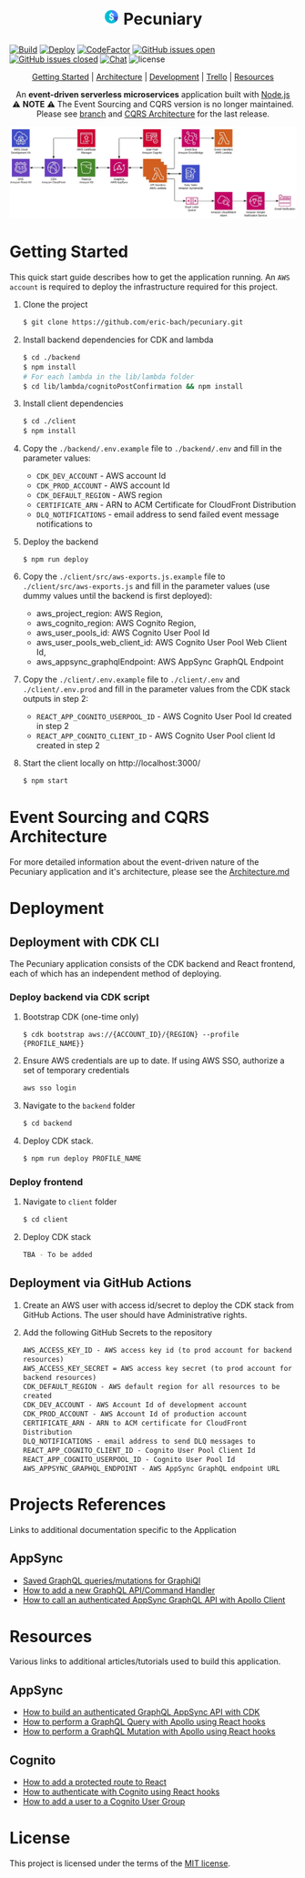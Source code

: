 <h1 align="center">
  <p align="center">
    <img src="diagrams/icon.png" height="28" width="28" alt="icon">
    Pecuniary
  </p>
</h1>

[![Build](https://github.com/eric-bach/pecuniary/actions/workflows/build.yml/badge.svg)](https://github.com/eric-bach/pecuniary/actions/workflows/build.yml)
[![Deploy](https://github.com/eric-bach/pecuniary/actions/workflows/deploy.yml/badge.svg)](https://github.com/eric-bach/pecuniary/actions/workflows/deploy.yml)
[![CodeFactor](https://www.codefactor.io/repository/github/eric-bach/pecuniary/badge)](https://www.codefactor.io/repository/github/eric-bach/pecuniary)
[![GitHub issues open](https://img.shields.io/github/issues/eric-bach/pecuniary.svg?maxAge=2592000)](https://github.com/eric-bach/pecuniary/issues?q=is%3Aopen+is%3Aissue) [![GitHub issues closed](https://img.shields.io/github/issues-closed-raw/eric-bach/pecuniary.svg?maxAge=2592000)](https://github.com/eric-bach/pecuniary/issues?q=is%3Aissue+is%3Aclosed)
[![Chat](https://img.shields.io/gitter/room/pecuniary/community)](https://gitter.im/pecuniary/community) ![license](https://img.shields.io/badge/license-MIT-blue.svg)

<p align="center">
  <a href="#getting-started">Getting Started</a> |
  <a href="ARCHITECTURE.md">Architecture</a> |
  <a href="#deployment">Development</a> |
  <a href="https://trello.com/b/7lA2gwTs/pecuniary">Trello</a> |
  <a href="#project-resources">Resources</a>
</p>

<p align="center">
  An <strong>event-driven serverless microservices</strong> application built with <a href="https://nodejs.org">Node.js</a>
  <br />
   ⚠️ <strong>NOTE</strong> ⚠️ The Event Sourcing and CQRS version is no longer maintained.  Please see <a href="()https://github.com/eric-bach/pecuniary/tree/cqrs-v1">branch</a> and <a href="()https://github.com/eric-bach/pecuniary/blob/cqrs-v1/ARCHITECTURE.md">CQRS Architecture</a> for the last release.
</p>

![Top Level](diagrams/toplevel.jpg)

# Getting Started

This quick start guide describes how to get the application running. An `AWS account` is required to deploy the infrastructure required for this project.

1. Clone the project

   ```bash
   $ git clone https://github.com/eric-bach/pecuniary.git
   ```

2. Install backend dependencies for CDK and lambda

   ```bash
   $ cd ./backend
   $ npm install
   # For each lambda in the lib/lambda folder
   $ cd lib/lambda/cognitoPostConfirmation && npm install
   ```

3. Install client dependencies

   ```bash
   $ cd ./client
   $ npm install
   ```

4. Copy the `./backend/.env.example` file to `./backend/.env` and fill in the parameter values:

   - `CDK_DEV_ACCOUNT` - AWS account Id
   - `CDK_PROD_ACCOUNT` - AWS account Id
   - `CDK_DEFAULT_REGION` - AWS region
   - `CERTIFICATE_ARN` - ARN to ACM Certificate for CloudFront Distribution
   - `DLQ_NOTIFICATIONS` - email address to send failed event message notifications to

5. Deploy the backend

   ```
   $ npm run deploy
   ```

6. Copy the `./client/src/aws-exports.js.example` file to `./client/src/aws-exports.js` and fill in the parameter values (use dummy values until the backend is first deployed):

   - aws_project_region: AWS Region,
   - aws_cognito_region: AWS Cognito Region,
   - aws_user_pools_id: AWS Cognito User Pool Id
   - aws_user_pools_web_client_id: AWS Cognito User Pool Web Client Id,
   - aws_appsync_graphqlEndpoint: AWS AppSync GraphQL Endpoint

7. Copy the `./client/.env.example` file to `./client/.env` and `./client/.env.prod` and fill in the parameter values from the CDK stack outputs in step 2:

   - `REACT_APP_COGNITO_USERPOOL_ID` - AWS Cognito User Pool Id created in step 2
   - `REACT_APP_COGNITO_CLIENT_ID` - AWS Cognito User Pool client Id created in step 2

8. Start the client locally on http://localhost:3000/

   ```bash
   $ npm start
   ```

# Event Sourcing and CQRS Architecture

For more detailed information about the event-driven nature of the Pecuniary application and it's architecture, please see the [Architecture.md](ARCHITECTURE.md)

# Deployment

## Deployment with CDK CLI

The Pecuniary application consists of the CDK backend and React frontend, each of which has an independent method of deploying.

### Deploy backend via CDK script

1. Bootstrap CDK (one-time only)

   ```
   $ cdk bootstrap aws://{ACCOUNT_ID}/{REGION} --profile {PROFILE_NAME}}
   ```

2. Ensure AWS credentials are up to date. If using AWS SSO, authorize a set of temporary credentials

   ```bash
   aws sso login
   ```

3. Navigate to the `backend` folder

   ```bash
   $ cd backend
   ```

4. Deploy CDK stack.

   ```bash
   $ npm run deploy PROFILE_NAME
   ```

### Deploy frontend

1. Navigate to `client` folder

   ```bash
   $ cd client
   ```

2. Deploy CDK stack

   ```bash
   TBA - To be added
   ```

## Deployment via GitHub Actions

1. Create an AWS user with access id/secret to deploy the CDK stack from GitHub Actions. The user should have Administrative rights.

2. Add the following GitHub Secrets to the repository

   ```
   AWS_ACCESS_KEY_ID - AWS access key id (to prod account for backend resources)
   AWS_ACCESS_KEY_SECRET = AWS access key secret (to prod account for backend resources)
   CDK_DEFAULT_REGION - AWS default region for all resources to be created
   CDK_DEV_ACCOUNT - AWS Account Id of development account
   CDK_PROD_ACCOUNT - AWS Account Id of production account
   CERTIFICATE_ARN - ARN to ACM certificate for CloudFront Distribution
   DLQ_NOTIFICATIONS - email address to send DLQ messages to
   REACT_APP_COGNITO_CLIENT_ID - Cognito User Pool Client Id
   REACT_APP_COGNITO_USERPOOL_ID - Cognito User Pool Id
   AWS_APPSYNC_GRAPHQL_ENDPOINT - AWS AppSync GraphQL endpoint URL
   ```

# Projects References

Links to additional documentation specific to the Application

## AppSync

- [Saved GraphQL queries/mutations for GraphiQl](docs/GraphQL.md)
- [How to add a new GraphQL API/Command Handler](docs/CommandHandler.md)
- [How to call an authenticated AppSync GraphQL API with Apollo Client](docs/ApolloClient.md)

# Resources

Various links to additional articles/tutorials used to build this application.

## AppSync

- [How to build an authenticated GraphQL AppSync API with CDK](https://github.com/dabit3/build-an-authenticated-api-with-cdk)
- [How to perform a GraphQL Query with Apollo using React hooks](https://www.yannisspyrou.com/querying-app-sync-using-react-hooks)
- [How to perform a GraphQL Mutation with Apollo using React hooks](https://www.qualityology.com/tech/connect-to-existing-aws-appsync-api-from-a-react-application/)

## Cognito

- [How to add a protected route to React](https://dev.to/olumidesamuel_/implementing-protected-route-and-authentication-in-react-js-3cl4)
- [How to authenticate with Cognito using React hooks](https://github.com/DevAscend/YT-AWS-Cognito-React-Tutorials)
- [How to add a user to a Cognito User Group](https://bobbyhadz.com/blog/aws-cognito-add-user-to-group)

# License

This project is licensed under the terms of the [MIT license](/LICENSE).

